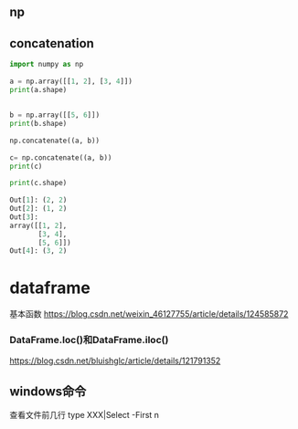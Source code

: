 ## np
## concatenation
```python
import numpy as np
 
a = np.array([[1, 2], [3, 4]])
print(a.shape)
 
 
b = np.array([[5, 6]])
print(b.shape)
 
np.concatenate((a, b))
 
c= np.concatenate((a, b))
print(c)
 
print(c.shape)
 
Out[1]: (2, 2)
Out[2]: (1, 2)
Out[3]: 
array([[1, 2],
       [3, 4],
       [5, 6]])
Out[4]: (3, 2)
```

# dataframe

基本函数
https://blog.csdn.net/weixin_46127755/article/details/124585872

### DataFrame.loc()和DataFrame.iloc()
https://blog.csdn.net/bluishglc/article/details/121791352

## windows命令
查看文件前几行 type XXX|Select -First n